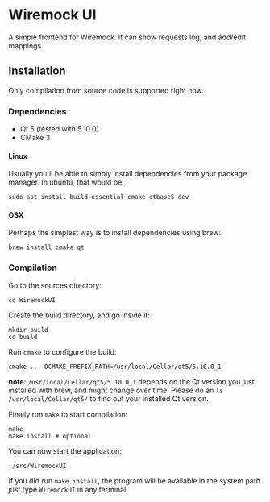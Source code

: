 # Wiremock UI

A simple frontend for Wiremock. It can show requests log, and add/edit mappings.

## Installation

Only compilation from source code is supported right now.

### Dependencies

 - Qt 5 (tested with 5.10.0)
 - CMake 3

#### Linux

Usually you'll be able to simply install dependencies from your package manager.
In ubuntu, that would be:
```
sudo apt install build-essential cmake qtbase5-dev
```

#### OSX

Perhaps the simplest way is to install dependencies using brew:
```
brew install cmake qt
```

### Compilation

Go to the sources directory:
```
cd WiremockUI
```

Create the build directory, and go inside it:
```
mkdir build
cd build
```

Run `cmake` to configure the build:
```
cmake .. -DCMAKE_PREFIX_PATH=/usr/local/Cellar/qt5/5.10.0_1
```
**note**: `/usr/local/Cellar/qt5/5.10.0_1` depends on the Qt version you just installed with brew, and might change over time.
Please do an `ls /usr/local/Cellar/qt5/` to find out your installed Qt version.

Finally run `make` to start compilation:
```
make
make install # optional
```

You can now start the application:
```
./src/WiremockUI
```

If you did run `make install`, the program will be available in the system path. just type `WiremockUI` in any terminal.
